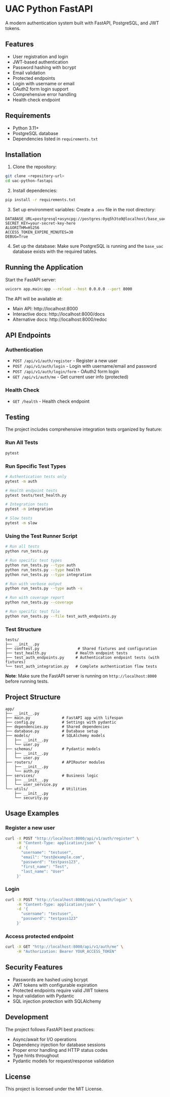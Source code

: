 # UAC Python FastAPI

A modern authentication system built with FastAPI, PostgreSQL, and JWT tokens.

## Features

- User registration and login
- JWT-based authentication
- Password hashing with bcrypt
- Email validation
- Protected endpoints
- Login with username or email
- OAuth2 form login support
- Comprehensive error handling
- Health check endpoint

## Requirements

- Python 3.11+
- PostgreSQL database
- Dependencies listed in `requirements.txt`

## Installation

1. Clone the repository:
```bash
git clone <repository-url>
cd uac-python-fastapi
```

2. Install dependencies:
```bash
pip install -r requirements.txt
```

3. Set up environment variables:
Create a `.env` file in the root directory:
```env
DATABASE_URL=postgresql+asyncpg://postgres:0yq5h3to9@localhost/base_uac
SECRET_KEY=your-secret-key-here
ALGORITHM=HS256
ACCESS_TOKEN_EXPIRE_MINUTES=30
DEBUG=True
```

4. Set up the database:
Make sure PostgreSQL is running and the `base_uac` database exists with the required tables.

## Running the Application

Start the FastAPI server:
```bash
uvicorn app.main:app --reload --host 0.0.0.0 --port 8000
```

The API will be available at:
- Main API: http://localhost:8000
- Interactive docs: http://localhost:8000/docs
- Alternative docs: http://localhost:8000/redoc

## API Endpoints

### Authentication

- `POST /api/v1/auth/register` - Register a new user
- `POST /api/v1/auth/login` - Login with username/email and password
- `POST /api/v1/auth/login/form` - OAuth2 form login
- `GET /api/v1/auth/me` - Get current user info (protected)

### Health Check

- `GET /health` - Health check endpoint

## Testing

The project includes comprehensive integration tests organized by feature:

### Run All Tests
```bash
pytest
```

### Run Specific Test Types
```bash
# Authentication tests only
pytest -m auth

# Health endpoint tests
pytest tests/test_health.py

# Integration tests
pytest -m integration

# Slow tests
pytest -m slow
```

### Using the Test Runner Script
```bash
# Run all tests
python run_tests.py

# Run specific test types
python run_tests.py --type auth
python run_tests.py --type health
python run_tests.py --type integration

# Run with verbose output
python run_tests.py --type auth -v

# Run with coverage report
python run_tests.py --coverage

# Run specific test file
python run_tests.py --file test_auth_endpoints.py
```

### Test Structure
```
tests/
├── __init__.py
├── conftest.py                 # Shared fixtures and configuration
├── test_health.py             # Health endpoint tests
├── test_auth_endpoints.py     # Authentication endpoint tests (with fixtures)
└── test_auth_integration.py   # Complete authentication flow tests
```

**Note**: Make sure the FastAPI server is running on `http://localhost:8000` before running tests.

## Project Structure

```
app/
├── __init__.py
├── main.py              # FastAPI app with lifespan
├── config.py            # Settings with pydantic
├── dependencies.py      # Shared dependencies
├── database.py          # Database setup
├── models/              # SQLAlchemy models
│   ├── __init__.py
│   └── user.py
├── schemas/             # Pydantic models
│   ├── __init__.py
│   └── user.py
├── routers/             # APIRouter modules
│   ├── __init__.py
│   └── auth.py
├── services/            # Business logic
│   ├── __init__.py
│   └── user_service.py
└── utils/               # Utilities
    ├── __init__.py
    └── security.py
```

## Usage Examples

### Register a new user
```bash
curl -X POST "http://localhost:8000/api/v1/auth/register" \
     -H "Content-Type: application/json" \
     -d '{
       "username": "testuser",
       "email": "test@example.com",
       "password": "testpass123",
       "first_name": "Test",
       "last_name": "User"
     }'
```

### Login
```bash
curl -X POST "http://localhost:8000/api/v1/auth/login" \
     -H "Content-Type: application/json" \
     -d '{
       "username": "testuser",
       "password": "testpass123"
     }'
```

### Access protected endpoint
```bash
curl -X GET "http://localhost:8000/api/v1/auth/me" \
     -H "Authorization: Bearer YOUR_ACCESS_TOKEN"
```

## Security Features

- Passwords are hashed using bcrypt
- JWT tokens with configurable expiration
- Protected endpoints require valid JWT tokens
- Input validation with Pydantic
- SQL injection protection with SQLAlchemy

## Development

The project follows FastAPI best practices:
- Async/await for I/O operations
- Dependency injection for database sessions
- Proper error handling and HTTP status codes
- Type hints throughout
- Pydantic models for request/response validation

## License

This project is licensed under the MIT License. 